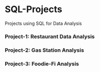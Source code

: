 # SQL-Projects

Projects using SQL for Data Analysis

### Project-1: Restaurant Data Analysis

### Project-2: Gas Station Analysis

### Project-3: Foodie-Fi Analysis
